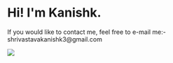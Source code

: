 <h1>Hi! I'm Kanishk.</h1> If you would like to contact me, feel free to e-mail me:- shrivastavakanishk3@gmail.com

![](https://komarev.com/ghpvc/?username=knixk&color=blueviolet)
